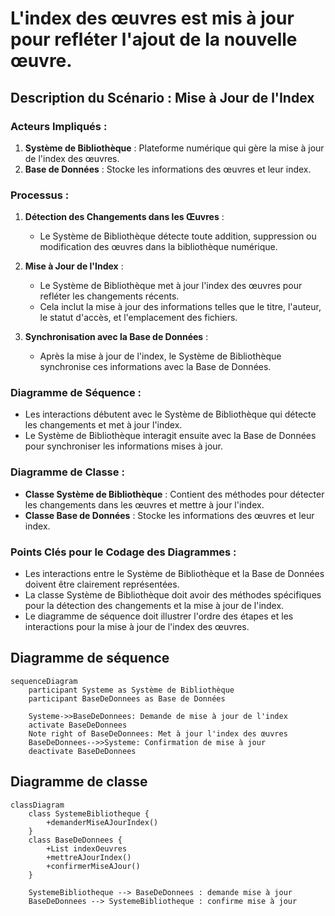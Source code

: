 # L'index des œuvres est mis à jour pour refléter l'ajout de la nouvelle œuvre.
## Description du Scénario : Mise à Jour de l'Index

### Acteurs Impliqués :
1. **Système de Bibliothèque** : Plateforme numérique qui gère la mise à jour de l'index des œuvres.
2. **Base de Données** : Stocke les informations des œuvres et leur index.

### Processus :
1. **Détection des Changements dans les Œuvres** :
   - Le Système de Bibliothèque détecte toute addition, suppression ou modification des œuvres dans la bibliothèque numérique.

2. **Mise à Jour de l'Index** :
   - Le Système de Bibliothèque met à jour l'index des œuvres pour refléter les changements récents.
   - Cela inclut la mise à jour des informations telles que le titre, l'auteur, le statut d'accès, et l'emplacement des fichiers.

3. **Synchronisation avec la Base de Données** :
   - Après la mise à jour de l'index, le Système de Bibliothèque synchronise ces informations avec la Base de Données.

### Diagramme de Séquence :
- Les interactions débutent avec le Système de Bibliothèque qui détecte les changements et met à jour l'index.
- Le Système de Bibliothèque interagit ensuite avec la Base de Données pour synchroniser les informations mises à jour.

### Diagramme de Classe :
- **Classe Système de Bibliothèque** : Contient des méthodes pour détecter les changements dans les œuvres et mettre à jour l'index.
- **Classe Base de Données** : Stocke les informations des œuvres et leur index.

### Points Clés pour le Codage des Diagrammes :
- Les interactions entre le Système de Bibliothèque et la Base de Données doivent être clairement représentées.
- La classe Système de Bibliothèque doit avoir des méthodes spécifiques pour la détection des changements et la mise à jour de l'index.
- Le diagramme de séquence doit illustrer l'ordre des étapes et les interactions pour la mise à jour de l'index des œuvres.

## Diagramme de séquence

```mermaid
sequenceDiagram
    participant Systeme as Système de Bibliothèque
    participant BaseDeDonnees as Base de Données

    Systeme->>BaseDeDonnees: Demande de mise à jour de l'index
    activate BaseDeDonnees
    Note right of BaseDeDonnees: Met à jour l'index des œuvres
    BaseDeDonnees-->>Systeme: Confirmation de mise à jour
    deactivate BaseDeDonnees
```

## Diagramme de classe

```mermaid
classDiagram
    class SystemeBibliotheque {
        +demanderMiseAJourIndex()
    }
    class BaseDeDonnees {
        +List indexOeuvres
        +mettreAJourIndex()
        +confirmerMiseAJour()
    }

    SystemeBibliotheque --> BaseDeDonnees : demande mise à jour
    BaseDeDonnees --> SystemeBibliotheque : confirme mise à jour
```
